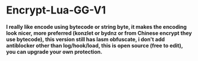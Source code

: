 # Encrypt-Lua-GG-V1
<h4>I really like encode using bytecode or string byte, it makes the encoding look nicer, more preferred (konzlet or bydnz or from Chinese encrypt they use bytecode), this version still has lasm obfuscate, i don't add antiblocker other than log/hook/load, this is open source (free to edit), you can upgrade your own protection.</h4>
